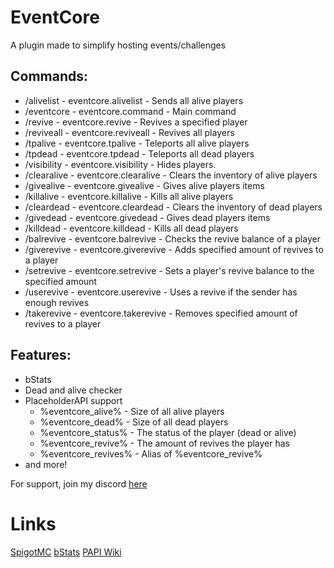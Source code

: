 # EventCore
A plugin made to simplify hosting events/challenges

## Commands:
- /alivelist - eventcore.alivelist - Sends all alive players
- /eventcore - eventcore.command - Main command
- /revive - eventcore.revive - Revives a specified player
- /reviveall - eventcore.reviveall - Revives all players
- /tpalive - eventcore.tpalive - Teleports all alive players
- /tpdead - eventcore.tpdead - Teleports all dead players
- /visibility - eventcore.visibility - Hides players.
- /clearalive - eventcore.clearalive - Clears the inventory of alive players
- /givealive - eventcore.givealive - Gives alive players items
- /killalive - eventcore.killalive - Kills all alive players
- /cleardead - eventcore.cleardead - Clears the inventory of dead players
- /givedead - eventcore.givedead - Gives dead players items
- /killdead - eventcore.killdead - Kills all dead players
- /balrevive - eventcore.balrevive - Checks the revive balance of a player
- /giverevive - eventcore.giverevive - Adds specified amount of revives to a player
- /setrevive - eventcore.setrevive - Sets a player's revive balance to the specified amount
- /userevive - eventcore.userevive - Uses a revive if the sender has enough revives
- /takerevive - eventcore.takerevive - Removes specified amount of revives to a player


## Features:
- bStats
- Dead and alive checker
- PlaceholderAPI support
  -  %eventcore_alive% - Size of all alive players
  -  %eventcore_dead% - Size of all dead players
  -  %eventcore_status% - The status of the player (dead or alive)
  - %eventcore_revive% - The amount of revives the player has
  - %eventcore_revives% - Alias of %eventcore_revive%
- and more!

For support, join my discord [here](https://discord.gg/33g92zJnPC)

# Links
[SpigotMC](https://www.spigotmc.org/resources/eventcore-plugin.113142/)
[bStats](https://bstats.org/plugin/bukkit/EventCore/19718)
[PAPI Wiki](https://github.com/PlaceholderAPI/PlaceholderAPI/wiki/Placeholders#eventcore)
